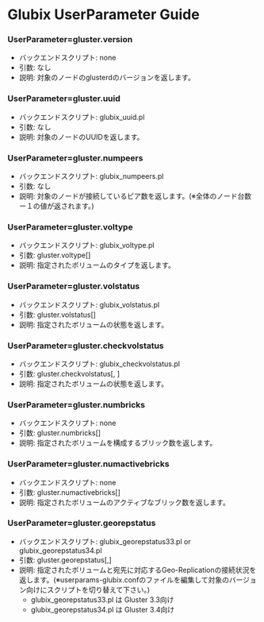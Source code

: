 Glubix UserParameter Guide
=============================

### UserParameter=gluster.version
 - バックエンドスクリプト: none
 - 引数: なし
 - 説明: 対象のノードのglusterdのバージョンを返します。

### UserParameter=gluster.uuid
 - バックエンドスクリプト: glubix\_uuid.pl
 - 引数: なし
 - 説明: 対象のノードのUUIDを返します。

### UserParameter=gluster.numpeers
 - バックエンドスクリプト: glubix\_numpeers.pl
 - 引数: なし
 - 説明: 対象のノードが接続しているピア数を返します。(※全体のノード台数ー１の値が返されます。)

### UserParameter=gluster.voltype
 - バックエンドスクリプト: glubix\_voltype.pl
 - 引数: gluster.voltype[<VolumeName>]
 - 説明: 指定されたボリュームのタイプを返します。

### UserParameter=gluster.volstatus
 - バックエンドスクリプト: glubix\_volstatus.pl
 - 引数: gluster.volstatus[<VolumeName>]
 - 説明: 指定されたボリュームの状態を返します。

### UserParameter=gluster.checkvolstatus
 - バックエンドスクリプト: glubix\_checkvolstatus.pl
 - 引数: gluster.checkvolstatus[<VolumeName>, <NumberOfBricks>]
 - 説明: 指定されたボリュームの状態を返します。

### UserParameter=gluster.numbricks
 - バックエンドスクリプト: none
 - 引数: gluster.numbricks[<VolumeName>]
 - 説明: 指定されたボリュームを構成するブリック数を返します。

### UserParameter=gluster.numactivebricks
 - バックエンドスクリプト: none
 - 引数: gluster.numactivebricks[<VolumeName>]
 - 説明: 指定されたボリュームのアクティブなブリック数を返します。

### UserParameter=gluster.georepstatus
 - バックエンドスクリプト: glubix\_georepstatus33.pl or glubix\_georepstatus34.pl
 - 引数: gluster.georepstatus[<VolumeName>,<SlaveURL>]
 - 説明: 指定されたボリュームと宛先に対応するGeo-Replicationの接続状況を返します。(※userparams-glubix.confのファイルを編集して対象のバージョン向けにスクリプトを切り替えて下さい。)
    - glubix\_georepstatus33.pl は Gluster 3.3向け
    - glubix\_georepstatus34.pl は Gluster 3.4向け

